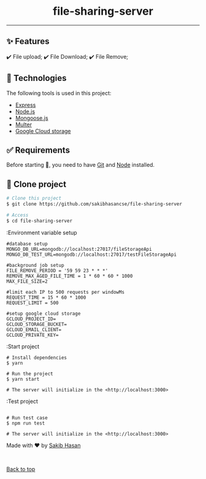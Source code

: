 <div align="center" id="top">
</div>

<h1 align="center">file-sharing-server</h1>

<hr>

## :sparkles: Features

:heavy_check_mark: File upload;
:heavy_check_mark: File Download;
:heavy_check_mark: File Remove;

## :rocket: Technologies

The following tools is used in this project:

- [Express](https://expressjs.com/)
- [Node.js](https://nodejs.org/en/)
- [Mongoose.js](https://mongoosejs.com/)
- [Multer](https://www.npmjs.com/package/multer)
- [Google Cloud storage](https://www.npmjs.com/package/@google-cloud/storage)

## :white_check_mark: Requirements

Before starting :checkered_flag:, you need to have [Git](https://git-scm.com) and [Node](https://nodejs.org/en/) installed.

## :checkered_flag: Clone project

```bash
# Clone this project
$ git clone https://github.com/sakibhasancse/file-sharing-server

# Access
$ cd file-sharing-server
```

:Environment variable setup

```shell
#database setup
MONGO_DB_URL=mongodb://localhost:27017/fileStorageApi
MONGO_DB_TEST_URL=mongodb://localhost:27017/testFileStorageApi

#background job setup
FILE_REMOVE_PERIOD = '59 59 23 * * *'
REMOVE_MAX_AGED_FILE_TIME = 1 * 60 * 60 * 1000
MAX_FILE_SIZE=2

#limit each IP to 500 requests per windowMs
REQUEST_TIME = 15 * 60 * 1000 
REQUEST_LIMIT = 500 

#setup google cloud storage
GCLOUD_PROJECT_ID=
GCLOUD_STORAGE_BUCKET=
GCLOUD_EMAIL_CLIENT=
GCLOUD_PRIVATE_KEY=

```

:Start project

```shell
# Install dependencies
$ yarn

# Run the project
$ yarn start

# The server will initialize in the <http://localhost:3000>
```

:Test project

```shell

# Run test case
$ npm run test

# The server will initialize in the <http://localhost:3000>
```

Made with :heart: by <a href="https://github.com/sakibhasancse" target="_blank">Sakib Hasan</a>

&#xa0;

<a href="#top">Back to top</a>
